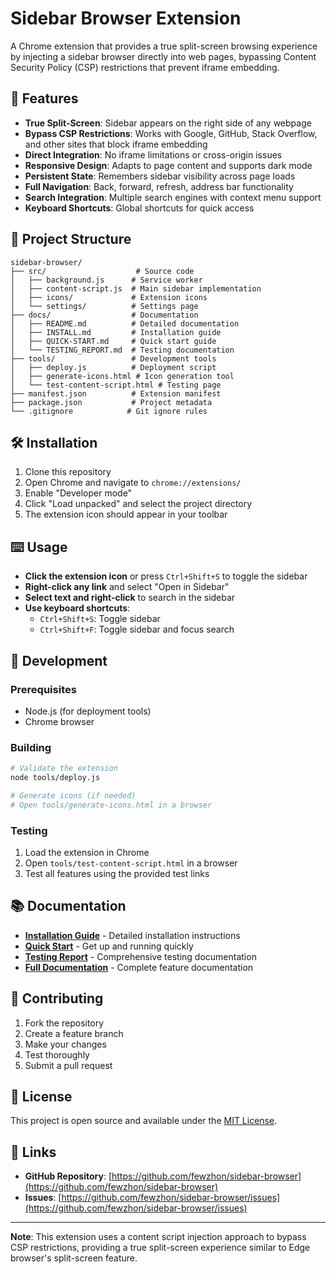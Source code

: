 # Sidebar Browser Extension

A Chrome extension that provides a true split-screen browsing experience by injecting a sidebar browser directly into web pages, bypassing Content Security Policy (CSP) restrictions that prevent iframe embedding.

## 🚀 Features

- **True Split-Screen**: Sidebar appears on the right side of any webpage
- **Bypass CSP Restrictions**: Works with Google, GitHub, Stack Overflow, and other sites that block iframe embedding
- **Direct Integration**: No iframe limitations or cross-origin issues
- **Responsive Design**: Adapts to page content and supports dark mode
- **Persistent State**: Remembers sidebar visibility across page loads
- **Full Navigation**: Back, forward, refresh, address bar functionality
- **Search Integration**: Multiple search engines with context menu support
- **Keyboard Shortcuts**: Global shortcuts for quick access

## 📁 Project Structure

```
sidebar-browser/
├── src/                    # Source code
│   ├── background.js      # Service worker
│   ├── content-script.js  # Main sidebar implementation
│   ├── icons/             # Extension icons
│   └── settings/          # Settings page
├── docs/                  # Documentation
│   ├── README.md          # Detailed documentation
│   ├── INSTALL.md         # Installation guide
│   ├── QUICK-START.md     # Quick start guide
│   └── TESTING_REPORT.md  # Testing documentation
├── tools/                 # Development tools
│   ├── deploy.js          # Deployment script
│   ├── generate-icons.html # Icon generation tool
│   └── test-content-script.html # Testing page
├── manifest.json          # Extension manifest
├── package.json           # Project metadata
└── .gitignore            # Git ignore rules
```

## 🛠️ Installation

1. Clone this repository
2. Open Chrome and navigate to `chrome://extensions/`
3. Enable "Developer mode"
4. Click "Load unpacked" and select the project directory
5. The extension icon should appear in your toolbar

## ⌨️ Usage

- **Click the extension icon** or press `Ctrl+Shift+S` to toggle the sidebar
- **Right-click any link** and select "Open in Sidebar"
- **Select text and right-click** to search in the sidebar
- **Use keyboard shortcuts**:
  - `Ctrl+Shift+S`: Toggle sidebar
  - `Ctrl+Shift+F`: Toggle sidebar and focus search

## 🔧 Development

### Prerequisites
- Node.js (for deployment tools)
- Chrome browser

### Building
```bash
# Validate the extension
node tools/deploy.js

# Generate icons (if needed)
# Open tools/generate-icons.html in a browser
```

### Testing
1. Load the extension in Chrome
2. Open `tools/test-content-script.html` in a browser
3. Test all features using the provided test links

## 📚 Documentation

- **[Installation Guide](docs/INSTALL.md)** - Detailed installation instructions
- **[Quick Start](docs/QUICK-START.md)** - Get up and running quickly
- **[Testing Report](docs/TESTING_REPORT.md)** - Comprehensive testing documentation
- **[Full Documentation](docs/README.md)** - Complete feature documentation

## 🤝 Contributing

1. Fork the repository
2. Create a feature branch
3. Make your changes
4. Test thoroughly
5. Submit a pull request

## 📄 License

This project is open source and available under the [MIT License](LICENSE).

## 🔗 Links

- **GitHub Repository**: [https://github.com/fewzhon/sidebar-browser](https://github.com/fewzhon/sidebar-browser)
- **Issues**: [https://github.com/fewzhon/sidebar-browser/issues](https://github.com/fewzhon/sidebar-browser/issues)

---

**Note**: This extension uses a content script injection approach to bypass CSP restrictions, providing a true split-screen experience similar to Edge browser's split-screen feature.
